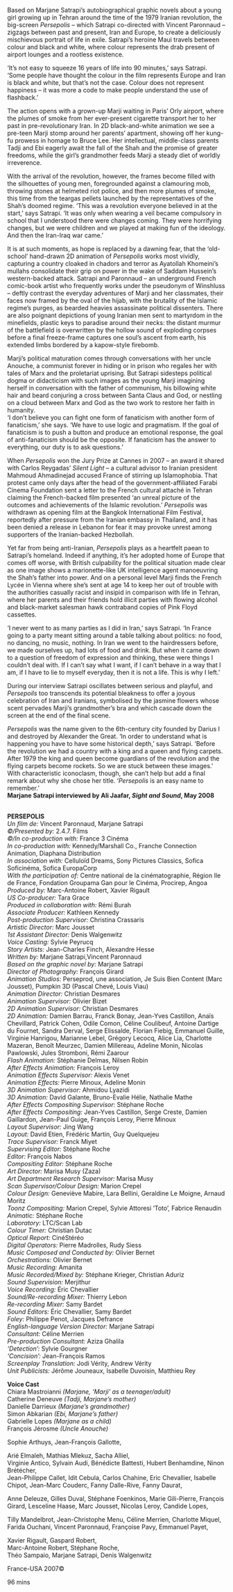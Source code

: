 

Based on Marjane Satrapi’s autobiographical graphic novels about a young girl growing up in Tehran around the time of the 1979 Iranian revolution, the big-screen _Persepolis_ – which Satrapi co-directed with Vincent Paronnaud – zigzags between past and present, Iran and Europe, to create a deliciously mischievous portrait of life in exile. Satrapi’s heroine Maui travels between colour and black and white, where colour represents the drab present of airport lounges and a rootless existence.

‘It’s not easy to squeeze 16 years of life into 90 minutes,’ says Satrapi. ‘Some people have thought the colour in the film represents Europe and Iran is black and white, but that’s not the case. Colour does not represent happiness – it was more a code to make people understand the use of flashback.’

The action opens with a grown-up Marji waiting in Paris’ Orly airport, where the plumes of smoke from her ever-present cigarette transport her to her past in pre-revolutionary Iran. In 2D black-and-white animation we see a pre-teen Marji stomp around her parents’ apartment, showing off her kung-fu prowess in homage to Bruce Lee. Her intellectual, middle-class parents Tadji and Ebi eagerly await the fall of the Shah and the promise of greater freedoms, while the girl’s grandmother feeds Marji a steady diet of worldly irreverence.

With the arrival of the revolution, however, the frames become filled with the silhouettes of young men, foregrounded against a clamouring mob, throwing stones at helmeted riot police, and then more plumes of smoke, this time from the teargas pellets launched by the representatives of the Shah’s doomed regime. ‘This was a revolution everyone believed in at the start,’ says Satrapi. ‘It was only when wearing a veil became compulsory in school that I understood there were changes coming. They were horrifying changes, but we were children and we played at making fun of the ideology. And then the Iran-Iraq war came.’

It is at such moments, as hope is replaced by a dawning fear, that the ‘old-school’ hand-drawn 2D animation of _Persepolis_ works most vividly, capturing a country cloaked in chadors and terror as Ayatollah Khomeini’s mullahs consolidate their grip on power in the wake of Saddam Hussein’s western-backed attack. Satrapi and Paronnaud – an underground French comic-book artist who frequently works under the pseudonym of Winshluss – deftly contrast the everyday adventures of Marji and her classmates, their faces now framed by the oval of the hijab, with the brutality of the Islamic regime’s purges, as bearded heavies assassinate political dissenters. There are also poignant depictions of young Iranian men sent to martyrdom in the minefields, plastic keys to paradise around their necks: the distant murmur of the battlefield is overwritten by the hollow sound of exploding corpses before a final freeze-frame captures one soul’s ascent from earth, his extended limbs bordered by a kapow-style firebomb.

Marji’s political maturation comes through conversations with her uncle Anouche, a communist forever in hiding or in prison who regales her with tales of Marx and the proletariat uprising. But Satrapi sidesteps political dogma or didacticism with such images as the young Marji imagining herself in conversation with the father of communism, his billowing white hair and beard conjuring a cross between Santa Claus and God, or nestling on a cloud between Marx and God as the two work to restore her faith in humanity.  
‘I don’t believe you can fight one form of fanaticism with another form of fanaticism,’ she says. ‘We have to use logic and pragmatism. If the goal of fanaticism is to push a button and produce an emotional response, the goal of anti-fanaticism should be the opposite. If fanaticism has the answer to everything, our duty is to ask questions.’

When _Persepolis_ won the Jury Prize at Cannes in 2007 – an award it shared with Carlos Reygadas’ _Silent Light_ – a cultural advisor to Iranian president Mahmoud Ahmadinejad accused France of stirring up Islamophobia. That protest came only days after the head of the government-affiliated Farabi Cinema Foundation sent a letter to the French cultural attaché in Tehran claiming the French-backed film presented ‘an unreal picture of the outcomes and achievements of the Islamic revolution.’ _Persepolis_ was withdrawn as opening film at the Bangkok International Film Festival, reportedly after pressure from the Iranian embassy in Thailand, and it has been denied a release in Lebanon for fear it may provoke unrest among supporters of the Iranian-backed Hezbollah.

Yet far from being anti-Iranian, _Persepolis_ plays as a heartfelt paean to Satrapi’s homeland. Indeed if anything, it’s her adopted home of Europe that comes off worse, with British culpability for the political situation made clear as one image shows a marionette-like UK intelligence agent manoeuvring the Shah’s father into power. And on a personal level Marji finds the French Lycée in Vienna where she’s sent at age 14 to keep her out of trouble with the authorities casually racist and insipid in comparison with life in Tehran, where her parents and their friends hold illicit parties with flowing alcohol and black-market salesman hawk contraband copies of Pink Floyd cassettes.

‘I never went to as many parties as I did in Iran,’ says Satrapi. ‘In France going to a party meant sitting around a table talking about politics: no food, no dancing, no music, nothing. In Iran we went to the hairdressers before, we made ourselves up, had lots of food and drink. But when it came down to a question of freedom of expression and thinking, these were things I couldn’t deal with. If I can’t say what I want, if I can’t behave in a way that I am, if I have to lie to myself everyday, then it is not a life. This is why I left.’

During our interview Satrapi oscillates between serious and playful, and _Persepoils_ too transcends its potential bleakness to offer a joyous celebration of Iran and Iranians, symbolised by the jasmine flowers whose scent pervades Marji’s grandmother’s bra and which cascade down the screen at the end of the final scene.

_Persepolis_ was the name given to the 6th-century city founded by Darius I and destroyed by Alexander the Great. ‘In order to understand what is happening you have to have some historical depth,’ says Satrapi. ‘Before the revolution we had a country with a king and a queen and flying carpets. After 1979 the king and queen become guardians of the revolution and the flying carpets become rockets. So we are stuck between these images.’ With characteristic iconoclasm, though, she can’t help but add a final remark about why she chose her title. ‘_Persepolis_ is an easy name to remember.’  
**Marjane Satrapi interviewed by Ali Jaafar, _Sight and Sound_, May 2008**
<br><br>

**PERSEPOLIS**<br>
_Un film de:_ Vincent Paronnaud, Marjane Satrapi<br>
_©/Presented by:_ 2.4.7. Films<br>
_©/In co-production with:_ France 3 Cinéma<br>
_In co-production with:_ Kennedy/Marshall Co., Franche Connection Animation, Diaphana Distribution<br>
_In association with:_ Celluloïd Dreams, Sony Pictures Classics, Sofica Soficinéma,  Sofica EuropaCorp<br>
_With the participation of:_  Centre national de la cinématographie,
Région Ile de France, Fondation Groupama Gan pour le Cinéma, Procirep, Angoa<br>
_Produced by:_ Marc-Antoine Robert, Xavier Rigault<br>
_US Co-producer:_ Tara Grace<br>
_Produced in collaboration with:_ Rémi Burah<br>
_Associate Producer:_ Kathleen Kennedy<br>
_Post-production Supervisor:_ Christina Crassaris<br>
_Artistic Director:_ Marc Jousset<br>
_1st Assistant Director:_ Denis Walgenwitz<br>
_Voice Casting:_ Sylvie Peyrucq<br>
_Story Artists:_ Jean-Charles Finch, Alexandre Hesse<br>
_Written by:_ Marjane Satrapi,Vincent Paronnaud<br>
_Based on the graphic novel by:_ Marjane Satrapi<br>
_Director of Photography:_ François Girard<br>
_Animation Studios:_ Perseprod, une association,  Je Suis Bien Content (Marc Jousset), Pumpkin 3D (Pascal Chevé, Louis Viau)<br>
_Animation Director:_ Christian Desmares<br>
_Animation Supervisor:_ Olivier Bizet<br>
_2D Animation Supervisor:_ Christian Desmares<br>
_2D Animation:_ Damien Barrau, Franck Bonay,  Jean-Yves Castillon, Anaïs Chevillard, Patrick Cohen, Odile Comon, Céline Coulibeuf, Antoine Dartige du Fournet, Sandra Derval,  Serge Elissalde, Florian Fiebig, Emmanuel Guille, Virginie Hanrigou, Marianne Lebel, Grégory Lecocq, Alice Lia, Charlotte Mazeran, Benoît Meurzec, Damien Millereau, Adeline Monin, Nicolas Pawlowski, Jules Stromboni, Rémi Zaarour<br>
_Flash Animation:_ Stéphanie Delmas, Nilsen Robin<br>
_After Effects Animation:_ François Leroy<br>
_Animation Effects Supervisor:_ Alexis Venet<br>
_Animation Effects:_ Pierre Minoux, Adeline Monin<br>
_3D Animation Supervisor:_ Ahmidou Lyazidi<br>
_3D Animation:_ David Galante, Bruno-Evalie Hélie, Nathalie Mathe<br>
_After Effects Compositing Supervisor:_  Stéphane Roche<br>
_After Effects Compositing:_ Jean-Yves Castillon, Serge Creste, Damien Gaillardon, Jean-Paul Guige, François Leroy, Pierre Minoux<br>
_Layout Supervisor:_ Jing Wang<br>
_Layout:_ David Etien, Frédéric Martin,  Guy Quelquejeu<br>
_Trace Supervisor:_ Franck Miyet<br>
_Supervising Editor:_ Stéphane Roche<br>
_Editor:_ François Nabos<br>
_Compositing Editor:_ Stéphane Roche<br>
_Art Director:_ Marisa Musy (Zaza)<br>
_Art Department Research Supervisor:_ Marisa Musy<br>
_Scan Supervisor/Colour Design:_ Marion Crepel<br>
_Colour Design:_ Geneviève Mabire, Lara Bellini, Geraldine Le Moigne, Arnaud Moritz<br>
_Toonz Compositing:_ Marion Crepel,  Sylvie Attoresi ‘Toto’, Fabrice Renaudin<br>
_Animatic:_ Stéphane Roche<br>
_Laboratory:_ LTC/Scan Lab<br>
_Colour Timer:_ Christian Dutac<br>
_Optical Report:_ CinéStéréo<br>
_Digital Operators:_ Pierre Madrolles, Rudy Siess<br>
_Music Composed and Conducted by:_ Olivier Bernet<br>
_Orchestrations:_ Olivier Bernet<br>
_Music Recording:_ Amanita<br>
_Music Recorded/Mixed by:_ Stéphane Krieger, Christian Aduriz<br>
_Sound Supervision:_ Merjithur<br>
_Voice Recording:_ Éric Chevallier<br>
_Sound/Re-recording Mixer:_ Thierry Lebon<br>
_Re-recording Mixer:_ Samy Bardet<br>
_Sound Editors:_ Éric Chevallier, Samy Bardet<br>
_Foley:_ Philippe Penot, Jacques Defrance<br>
_English-language Version Director:_ Marjane Satrapi<br>
_Consultant:_ Céline Merrien<br>
_Pre-production Consultant:_ Aziza Ghalila<br>
_‘Detection’:_ Sylvie Gourgner<br>
_‘Concision’:_ Jean-François Ramos<br>
_Screenplay Translation:_ Jodi Vérity, Andrew Vérity<br>
_Unit Publicists:_ Jérôme Jouneaux,  Isabelle Duvoisin, Matthieu Rey<br>

**Voice Cast**<br>
Chiara Mastroianni _(Marjane, ‘Marji’ as a teenager/adult)_<br>
Catherine Deneuve _(Tadji, Marjane’s mother)_<br>
Danielle Darrieux _(Marjane’s grandmother)_<br>
Simon Abkarian _(Ebi, Marjane’s father)_<br>
Gabrielle Lopes _(Marjane as a child)_<br>
François Jérosme _(Uncle Anouche)_<br>

Sophie Arthuys, Jean-François Gallotte,

Arié Elmaleh, Mathias Mlekuz, Sacha Alliel,  
Virginie Antico, Sylvain Audi, Bénédicte Battesti, Hubert Benhamdine, Ninon Brétécher,  
Jean-Philippe Callet, Idit Cebula, Carlos Chahine, Eric Chevallier, Isabelle Chipot, Jean-Marc Couderc, Fanny Dalle-Rive, Fanny Daurat,

Anne Deleuze, Gilles Duval, Stéphane Foenkinos, Marie Gili-Pierre, François Girard, Lesceline Haase, Marc Jousset, Nicolas Leroy, Candide Lopes,

Tilly Mandelbrot, Jean-Christophe Menu, Céline Merrien, Charlotte Miquel, Farida Ouchani, Vincent Paronnaud, Françoise Pavy, Emmanuel Payet,

Xavier Rigault, Gaspard Robert,  
Marc-Antoine Robert, Stéphane Roche,  
Théo Sampaio, Marjane Satrapi, Denis Walgenwitz

France-USA 2007©<br>

96 mins<br>
<br>
<!--stackedit_data:
eyJoaXN0b3J5IjpbLTQ2OTUwMDU5N119
-->